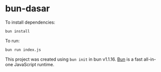 # bun-dasar

To install dependencies:

```bash
bun install
```

To run:

```bash
bun run index.js
```

This project was created using `bun init` in bun v1.1.16. [Bun](https://bun.sh) is a fast all-in-one JavaScript runtime.
